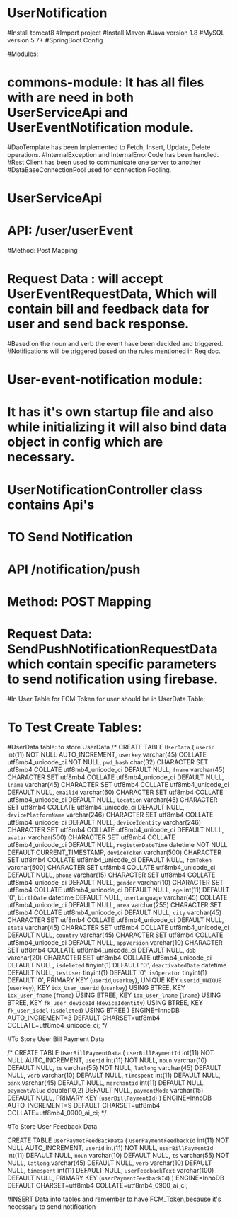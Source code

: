 # UserNotification

#Install tomcat8
#Import project
#Install Maven
#Java version 1.8
#MySQL version 5.7+
#SpringBoot Config

#Modules:

# commons-module: It has all files with are need in both UserServiceApi and UserEventNotification module.
#DaoTemplate has been Implemented to Fetch, Insert, Update, Delete operations.
#InternalException and InternalErrorCode has been handled.
#Rest Client has been used to communicate one server to another
#DataBaseConnectionPool used for connection Pooling.


#  UserServiceApi
# API: /user/userEvent
#Method: Post Mapping 
# Request Data : will accept UserEventRequestData, Which will contain bill and feedback data for user and send back response.
#Based on the noun and verb the event have been decided and triggered.
#Notifications will be triggered based on the rules mentioned in Req doc.





# User-event-notification module:
# It has it's own startup file and also while initializing it will also bind data object in config which are necessary.
# UserNotificationController class contains Api's
#        TO Send Notification
#   API /notification/push 
#  Method: POST Mapping
# Request Data: SendPushNotificationRequestData which contain specific parameters to send notification using firebase.
#In User Table for FCM Token for user should be in UserData Table;


#    To Test Create Tables:

#UserData table: to store UserData
/*
CREATE TABLE `UserData` (
  `userid` int(11) NOT NULL AUTO_INCREMENT,
  `userkey` varchar(45) COLLATE utf8mb4_unicode_ci NOT NULL,
  `pwd_hash` char(32) CHARACTER SET utf8mb4 COLLATE utf8mb4_unicode_ci DEFAULT NULL,
  `fname` varchar(45) CHARACTER SET utf8mb4 COLLATE utf8mb4_unicode_ci DEFAULT NULL,
  `lname` varchar(45) CHARACTER SET utf8mb4 COLLATE utf8mb4_unicode_ci DEFAULT NULL,
  `emailid` varchar(60) CHARACTER SET utf8mb4 COLLATE utf8mb4_unicode_ci DEFAULT NULL,
  `location` varchar(45) CHARACTER SET utf8mb4 COLLATE utf8mb4_unicode_ci DEFAULT NULL,
  `devicePlatformName` varchar(246) CHARACTER SET utf8mb4 COLLATE utf8mb4_unicode_ci DEFAULT NULL,
  `deviceIdentity` varchar(246) CHARACTER SET utf8mb4 COLLATE utf8mb4_unicode_ci DEFAULT NULL,
  `avatar` varchar(500) CHARACTER SET utf8mb4 COLLATE utf8mb4_unicode_ci DEFAULT NULL,
  `registerDateTime` datetime NOT NULL DEFAULT CURRENT_TIMESTAMP,
  `deviceToken` varchar(500) CHARACTER SET utf8mb4 COLLATE utf8mb4_unicode_ci DEFAULT NULL,
  `fcmToken` varchar(500) CHARACTER SET utf8mb4 COLLATE utf8mb4_unicode_ci DEFAULT NULL,
  `phone` varchar(15) CHARACTER SET utf8mb4 COLLATE utf8mb4_unicode_ci DEFAULT NULL,
  `gender` varchar(10) CHARACTER SET utf8mb4 COLLATE utf8mb4_unicode_ci DEFAULT NULL,
  `age` int(11) DEFAULT '0',
  `birthDate` datetime DEFAULT NULL,
  `userLanguage` varchar(45) COLLATE utf8mb4_unicode_ci DEFAULT NULL,
  `area` varchar(255) CHARACTER SET utf8mb4 COLLATE utf8mb4_unicode_ci DEFAULT NULL,
  `city` varchar(45) CHARACTER SET utf8mb4 COLLATE utf8mb4_unicode_ci DEFAULT NULL,
  `state` varchar(45) CHARACTER SET utf8mb4 COLLATE utf8mb4_unicode_ci DEFAULT NULL,
  `country` varchar(45) CHARACTER SET utf8mb4 COLLATE utf8mb4_unicode_ci DEFAULT NULL,
  `appVersion` varchar(10) CHARACTER SET utf8mb4 COLLATE utf8mb4_unicode_ci DEFAULT NULL,
  `dob` varchar(20) CHARACTER SET utf8mb4 COLLATE utf8mb4_unicode_ci DEFAULT NULL,
  `isdeleted` tinyint(1) DEFAULT '0',
  `deactivatedDate` datetime DEFAULT NULL,
  `testUser` tinyint(1) DEFAULT '0',
  `isOperator` tinyint(1) DEFAULT '0',
  PRIMARY KEY (`userid`,`userkey`),
  UNIQUE KEY `userid_UNIQUE` (`userkey`),
  KEY `idx_User_userid` (`userkey`) USING BTREE,
  KEY `idx_User_fname` (`fname`) USING BTREE,
  KEY `idx_User_lname` (`lname`) USING BTREE,
  KEY `fk_user_deviceId` (`deviceIdentity`) USING BTREE,
  KEY `fk_user_isdel` (`isdeleted`) USING BTREE
) ENGINE=InnoDB AUTO_INCREMENT=3 DEFAULT CHARSET=utf8mb4 COLLATE=utf8mb4_unicode_ci;
*/
 
 
 #To Store User Bill Payment Data
 
 /*
 CREATE TABLE `UserBillPaymentData` (
   `userBillPaymentId` int(11) NOT NULL AUTO_INCREMENT,
   `userid` int(11) NOT NULL,
   `noun` varchar(10) DEFAULT NULL,
   `ts` varchar(55) NOT NULL,
   `latlong` varchar(45) DEFAULT NULL,
   `verb` varchar(10) DEFAULT NULL,
   `timespent` int(11) DEFAULT NULL,
   `bank` varchar(45) DEFAULT NULL,
   `merchantid` int(11) DEFAULT NULL,
   `paymentValue` double(10,2) DEFAULT NULL,
   `paymentMode` varchar(15) DEFAULT NULL,
   PRIMARY KEY (`userBillPaymentId`)
 ) ENGINE=InnoDB AUTO_INCREMENT=9 DEFAULT CHARSET=utf8mb4 COLLATE=utf8mb4_0900_ai_ci;
 */


#To Store User Feedback Data

CREATE TABLE `UserPaymetFeedBackData` (
  `userPaymentFeedbackId` int(11) NOT NULL AUTO_INCREMENT,
  `userid` int(11) NOT NULL,
  `userBillPaymentId` int(11) DEFAULT NULL,
  `noun` varchar(10) DEFAULT NULL,
  `ts` varchar(55) NOT NULL,
  `latlong` varchar(45) DEFAULT NULL,
  `verb` varchar(10) DEFAULT NULL,
  `timespent` int(11) DEFAULT NULL,
  `userFeedbackText` varchar(100) DEFAULT NULL,
  PRIMARY KEY (`userPaymentFeedbackId`)
) ENGINE=InnoDB DEFAULT CHARSET=utf8mb4 COLLATE=utf8mb4_0900_ai_ci;


#INSERT Data into tables and remember to have FCM_Token,because it's necessary to send notification